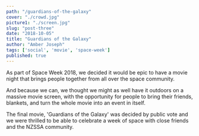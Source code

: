 ```yaml
---
path: "/guardians-of-the-galaxy"
cover: "./crowd.jpg"
picture1: "./screen.jpg"
slug: "post-three"
date: "2018-10-05"
title: "Guardians of the Galaxy"
author: "Amber Joseph"
tags: ['social', 'movie', 'space-week']
published: true
---
```

As part of Space Week 2018, we decided it would be epic to have a movie night that brings people together from all over the space community.

And because we can, we thought we might as well have it outdoors on a massive movie screen, with the opportunity for people to bring their friends, blankets, and turn the whole movie into an event in itself.

The final movie, 'Guardians of the Galaxy' was decided by public vote and we were thrilled to be able to celebrate a week of space with close friends and the NZSSA community.

  

